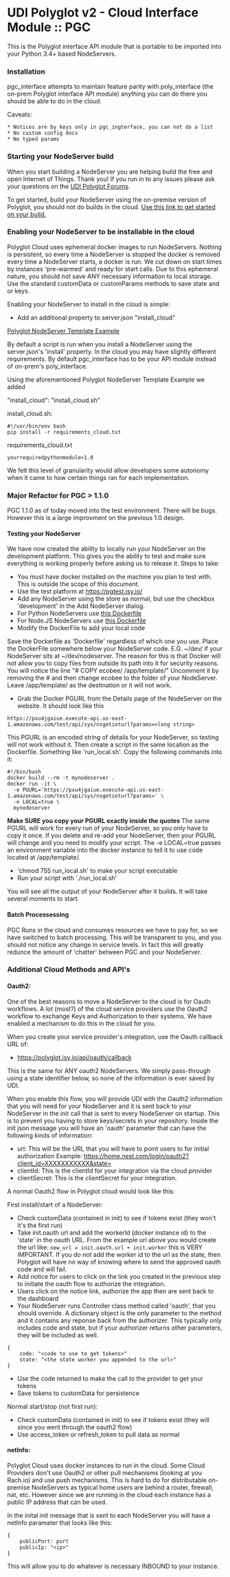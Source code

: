# UDI Polyglot v2 - Cloud Interface Module :: PGC

This is the Polyglot interface API module that is portable to be imported into your Python 3.4+ based NodeServers.

### Installation

pgc_interface attempts to maintain feature parity with poly_interface (the on-prem Polyglot interface API module) anything you can do there you should be able to do in the cloud.

Caveats:
```
* Notices are by keys only in pgc_ingterface, you can not do a list
* No custom config docs
* No typed params
```

### Starting your NodeServer build

When you start building a NodeServer you are helping build the free and open Internet of Things. Thank you! If you run in to any issues please ask your questions on the [UDI Polyglot Forums](http://forum.universal-devices.com/forum/111-polyglot/).

To get started, build your NodeServer using the on-premise version of Polyglot, you should not do builds in the cloud. [Use this link to get started on your build.](https://github.com/UniversalDevicesInc/polyglot-v2-python-interface/blob/master/README.md)

### Enabling your NodeServer to be installable in the cloud

Polyglot Cloud uses ephemeral docker images to run NodeServers. Nothing is persistent, so every time a NodeServer is stopped the docker is removed every time a NodeServer starts, a docker is run. We cut down on start times by instances 'pre-warmed' and ready for start calls. Due to this ephemeral nature, you should not save ANY necessary information to local storage. Use the standard customData or customParams methods to save state and or keys.

Enabling your NodeServer to install in the cloud is simple:
* Add an additional property to server.json "install_cloud"

[Polyglot NodeServer Template Example](https://github.com/Einstein42/udi-poly-template-python/blob/master/server.json)

By default a script is run when you install a NodeServer using the server.json's 'install' property. In the cloud you may have slightly different requirements. By default pgc_interface has to be your API module instead of on-prem's poly_interface.

Using the aforementioned Polyglot NodeServer Template Example we added

"install_cloud": "install_cloud.sh"

install_cloud.sh:
```
#!/usr/bin/env bash
pip install -r requirements_cloud.txt
```

requirements_cloud.txt
```
yourrequiredpythonmodule>1.0
```
We felt this level of granularity would allow developers some autonomy when it came to how certain things ran for each implementation.

### Major Refactor for PGC > 1.1.0

PGC 1.1.0 as of today moved into the test environment. There will be bugs. However this is a large improvment on the previous 1.0 design.

#### Testing your NodeServer

We have now created the ability to locally run your NodeServer on the development platform. This gives you the ability to test and make sure everything is working properly before asking us to release it. Steps to take:
* You must have docker installed on the machine you plan to test with. This is outside the scope of this document.
* Use the test platform at https://pgtest.isy.io/
* Add any NodeServer using the store as normal, but use the checkbox 'development' in the Add NodeServer dialog.
* For Python NodeServers use [this Dockerfile](https://github.com/UniversalDevicesInc/pgc_nodeserver/blob/beta/Dockerfile)
* For Node.JS NodeServers use [this Dockerfile](https://github.com/UniversalDevicesInc/pgc_nodeserver/blob/beta/Dockerfile.node)
* Modify the DockerFile to add your local code

Save the Dockerfile as 'Dockerfile' regardless of which one you use. Place the DockerFile somewhere below your NodeServer code. E.G. ~/dev/ if your NodeServer sits at ~/dev/nodeserver.
The reason for this is that Docker will not allow you to copy files from outside its path into it for security reasons.
You will notice the line "# COPY ecobee/ /app/template/"
Uncomment it by removing the # and then change ecobee to the folder of your NodeServer. Leave /app/template/ as the destination or it will not work.

* Grab the Docker PGURL from the Details page of the NodeServer on the website. It should look like this
```
https://pxu4jgaiue.execute-api.us-east-1.amazonaws.com/test/api/sys/nsgetioturl?params=<long string>
```

This PGURL is an encoded string of details for your NodeServer, so testing will not work without it.
Then create a script in the same location as the Dockerfile. Something like 'run_local.sh'. Copy the following commands into it:
```
#!/bin/bash
docker build --rm -t mynodeserver .
docker run -it \
  -e PGURL='https://pxu4jgaiue.execute-api.us-east-1.amazonaws.com/test/api/sys/nsgetioturl?params=' \
  -e LOCAL=true \
  mynodeserver
```
**Make SURE you copy your PGURL exactly inside the quotes**
The same PGURL will work for every run of your NodeServer, so you only have to copy it once. If you delete and re-add your NodeServer, then your PGURL will change and you need to modify your script. The -e LOCAL=true passes an environment variable into the docker instance to tell it to use code located at /app/template/.

* 'chmod 755 run_local.sh' to make your script executable
* Run your script with './run_local.sh'

You will see all the output of your NodeServer after it builds. It will take several moments to start.

#### Batch Processessing

PGC Runs in the cloud and consumes resources we have to pay for, so we have switched to batch processing. This will be transparent to you, and you should not notice any change in service levels. In fact this will greatly redunce the amount of 'chatter' between PGC and your NodeServer.

### Additional Cloud Methods and API's

#### Oauth2:
One of the best reasons to move a NodeServer to the cloud is for Oauth workflows. A lot (most?) of the cloud service providers use the Oauth2 workflow to exchange Keys and Authorization to their systems. We have enabled a mechanism to do this in the cloud for you.

When you create your service provider's integration, use the Oauth callback URL of:
* https://polyglot.isy.io/api/oauth/callback

This is the same for ANY oauth2 NodeServers. We simply pass-through using a state identifier below, so none of the information is ever saved by UDI.

When you enable this flow, you will provide UDI with the Oauth2 information that you will need for your NodeServer and it is sent back to your NodeServer in the init call that is sent to every NodeServer on startup. This is to prevent you having to store keys/secrets in your repository. Inside the init json message you will have an 'oauth' parameter that can have the following kinds of information:

* url: This will be the URL that you will have to point users to for initial authorization Example: https://home.nest.com/login/oauth2?client_id=XXXXXXXXXXX&state=
* clientId: This is the clientId for your integration via the cloud provider
* clientSecret: This is the clientSecret for your integration.

A normal Oauth2 flow in Polyglot cloud would look like this:

First install/start of a NodeServer:
* Check customData (contained in init) to see if tokens exist (they won't it's the first run)
* Take init.oauth url and add the workerId (docker instance id) to the 'state' in the oauth URL. From the example url above you would create the url like: `new_url = init.oauth.url + init.worker` this is VERY IMPORTANT. If you do not add the worker id to the url as the state, then Polyglot will have no way of knowing where to send the approved oauth code and will fail.
* Add notice for users to click on the link you created in the previous step to initiate the oauth flow to authorize the integration.
* Users click on the notice link, authorize the app then are sent back to the dashboard
* Your NodeServer runs Controller class method called 'oauth', that you should override. A dictionary object is the only parameter to the method and it contains any reponse back from the authorizer. This typically only includes code and state, but if your authorizer returns other parameters, they will be included as well.

```
{
    code: "<code to use to get tokens>"
    state: "<the state worker you appended to the url>"
}
```
* Use the code returned to make the call to the provider to get your tokens
* Save tokens to customData for persistence

Normal start/stop (not first run):
* Check customData (contained in init) to see if tokens exist (they will since you went through the oauth2 flow)
* Use access_token or refresh_token to pull data as normal

#### netInfo:

Polyglot Cloud uses docker instances to run in the cloud. Some Cloud Providers don't use Oauth2 or other pull mechanisms (looking at you Rach.io) and use push mechanisms. This is hard to do for distributable on-premise NodeServers as typical home users are behind a router, firewall, nat, etc. However since we are running in the cloud each instance has a public IP address that can be used.

In the inital init message that is sent to each NodeServer you will have a netInfo paramater that looks like this:

```
{
    publicPort: port
    publicIp: "<ip>"
}
```

This will allow you to do whatever is necessary INBOUND to your instance.